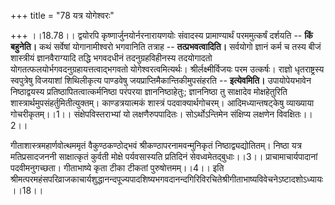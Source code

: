 +++
title = "78 यत्र योगेश्वरः"

+++
।।18.78।। द्वयोरपि कृष्णार्जुनयोर्नरनारायणयोः संवादस्य प्रामाण्यार्थं
परममुत्कर्षं दर्शयति -- **किं बहुनेति।** कथं सर्वेषां योगानामीश्वरो
भगवानिति तत्राह -- **तत्प्रभवत्वादिति।** सर्वयोगो ज्ञानं कर्म च तस्य
बीजं शास्त्रीयं ज्ञानवैराग्यादि तद्धि भगवदधीनं तदनुग्रहविहीनस्य
तदयोगादतो योगतत्फलयोर्भगवदनुग्रहायत्तत्वाद्भगवतो योगेश्वरत्वमित्यर्थः।
श्रीर्लक्ष्मीर्विजयः परम उत्कर्षः। राज्ञो धृतराष्ट्रस्य स्वपुत्रेषु
विजयाशां शिथिलीकृत्य पाण्डवेषु जयप्राप्तिमैकान्तिकीमुपसंहरति --
**इत्येवमिति।** उपायोपेयभावेन निष्ठाद्वयस्य प्रतिष्ठापितत्वात्कर्मनिष्ठा
परंपरया ज्ञाननिष्ठाहेतुः; ज्ञाननिष्ठा तु साक्षादेव मोक्षहेतुरिति
शास्त्रार्थमुपसंहर्तुमितीत्युक्तम्। काण्डत्रयात्मकं शास्त्रं
पदवाक्यार्थगोचरम्। आदिमध्यान्तषट्केषु व्याख्याया
गोचरीकृतम्।।1।। संक्षेपविस्तराभ्यां यो लक्षणैरुपपादितः। सोऽर्थोऽन्तिमेन
संक्षिप्य लक्षणेन विवक्षितः।।2।।  
  
गीताशास्त्रमहार्णवोत्थममृतं वैकुण्ठकण्ठोद्भवं श्रीकण्ठापरनामवन्मुनिकृतं
निष्ठाद्व्यद्योतितम्। निष्ठा यत्र मतिप्रसादजननी साक्षात्कृतं कुर्वती
मोक्षे पर्यवसास्यति प्रतिदिनं सेवध्वमेतद्बुधाः।।3।। प्राचामाचार्यपादानां
पदवीमनुगच्छता। गीताभाष्ये कृता टीका टीकतां पुरुषोत्तमम्।।4।। इति
श्रीमत्परमहंसपरिव्राजकाचार्यशुद्धानन्दपूज्यपादशिष्यभगवदानन्दगिरिविरचितेश्रीगीताभाष्यविवेचनेऽष्टादशोऽध्यायः।।18।।  
  
